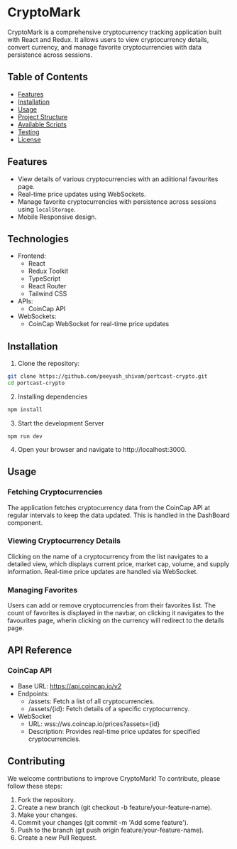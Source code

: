 # CryptoMark

CryptoMark is a comprehensive cryptocurrency tracking application built with React and Redux. It allows users to view cryptocurrency details, convert currency, and manage favorite cryptocurrencies with data persistence across sessions.

## Table of Contents

- [Features](#features)
- [Installation](#installation)
- [Usage](#usage)
- [Project Structure](#project-structure)
- [Available Scripts](#available-scripts)
- [Testing](#testing)
- [License](#license)

## Features

- View details of various cryptocurrencies with an adiitional favourites page.
- Real-time price updates using WebSockets.
- Manage favorite cryptocurrencies with persistence across sessions using `localStorage`.
- Mobile Responsive design.
  

## Technologies

- Frontend:
    - React
    - Redux Toolkit
    - TypeScript
    - React Router
    - Tailwind CSS
- APIs:
    - CoinCap API
- WebSockets:
    - CoinCap WebSocket for real-time price updates

## Installation

1. Clone the repository:

```bash
git clone https://github.com/peeyush_shivam/portcast-crypto.git
cd portcast-crypto
```
2. Installing dependencies
```bash
npm install
```
3. Start the development Server
```
npm run dev
```
4. Open your browser and navigate to http://localhost:3000.

## Usage

### Fetching Cryptocurrencies
The application fetches cryptocurrency data from the CoinCap API at regular intervals to keep the data updated. This is handled in the DashBoard component.

### Viewing Cryptocurrency Details
Clicking on the name of a cryptocurrency from the list navigates to a detailed view, which displays current price, market cap, volume, and supply information. Real-time price updates are handled via WebSocket.

### Managing Favorites 
Users can add or remove cryptocurrencies from their favorites list. The count of favorites is displayed in the navbar, on clicking it navigates to the favourites page, wherin clicking on the currency will redirect to the details page.

## API Reference
### CoinCap API
- Base URL: https://api.coincap.io/v2
- Endpoints:
    - /assets: Fetch a list of all cryptocurrencies.
    - /assets/{id}: Fetch details of a specific cryptocurrency.
- WebSocket
    - URL: wss://ws.coincap.io/prices?assets={id}
    - Description: Provides real-time price updates for specified cryptocurrencies.

## Contributing
We welcome contributions to improve CryptoMark! To contribute, please follow these steps:
1. Fork the repository.
2. Create a new branch (git checkout -b feature/your-feature-name).
3. Make your changes.
4. Commit your changes (git commit -m 'Add some feature').
5. Push to the branch (git push origin feature/your-feature-name).
6. Create a new Pull Request.












